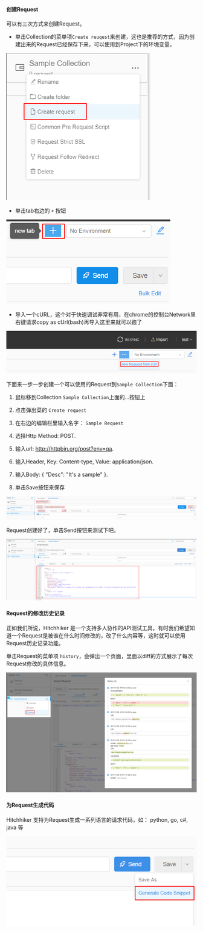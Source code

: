 #### 创建Request

可以有三次方式来创建Request。

* 单击Collection的菜单项`Create reuqest`来创建，这也是推荐的方式，因为创建出来的Request已经保存下来，可以使用到Project下的环境变量。

![](https://raw.githubusercontent.com/brookshi/images/master/Hitchhiker/simple_tutorial/request_create_1.png)

* 单击tab右边的 `+` 按钮

![](https://raw.githubusercontent.com/brookshi/images/master/Hitchhiker/simple_tutorial/request_create_2.png)

* 导入一个cURL，这个对于快速调试非常有用，在chrome的控制台Network里右键请求copy as cUrl(bash)再导入这里来就可以跑了

![](https://raw.githubusercontent.com/brookshi/images/master/Hitchhiker/simple_tutorial/request_create_4.png)

下面来一步一步创建一个可以使用的Request到`Sample Collection`下面：

1. 鼠标移到Collection `Sample Collection`上面的...按钮上

2. 点击弹出菜的 `Create request` 

3. 在右边的编辑栏里输入名字： `Sample Request`

4. 选择Http Method: POST.

5. 输入url: http://httpbin.org/post?env=qa.

6. 输入Header, Key: Content-type, Value: application/json.

7. 输入Body: { "Desc": "It's a sample" }.

8. 单击Save按钮来保存

![](https://raw.githubusercontent.com/brookshi/images/master/Hitchhiker/simple_tutorial/request_create_3.png)

Request创建好了，单击Send按钮来测试下吧。

![](https://raw.githubusercontent.com/brookshi/images/master/Hitchhiker/simple_tutorial/request_res.png)

#### Request的修改历史记录

正如我们所说，Hitchhiker 是一个支持多人协作的API测试工具，有时我们希望知道一个Request是被谁在什么时间修改的，改了什么内容等，这时就可以使用Request历史记录功能。 

单击Request的菜单项 `history`，会弹出一个页面，里面以diff的方式展示了每次Request修改的具体信息。

![](https://raw.githubusercontent.com/brookshi/images/master/Hitchhiker/simple_tutorial/request_history.png)

#### 为Request生成代码

Hitchhiker 支持为Request生成一系列语言的请求代码，如： python, go, c#, java 等

![](https://raw.githubusercontent.com/brookshi/images/master/Hitchhiker/simple_tutorial/request_code.png)